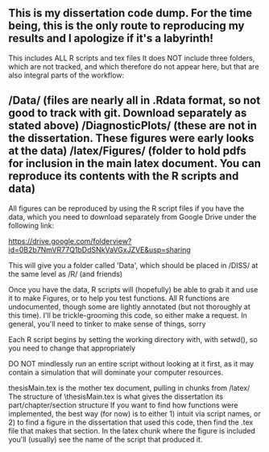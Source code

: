 This is my dissertation code dump. For the time being, this is the only route to reproducing my results
and I apologize if it's a labyrinth!
----------------------------------------------------------------
This includes ALL R scripts and tex files
It does NOT include three folders, which are not tracked, and which therefore do not appear here, but that 
are also integral parts of the workflow:

/Data/             (files are nearly all in .Rdata format, so not good to track with git. Download separately as stated above)
/DiagnosticPlots/  (these are not in the dissertation. These figures were early looks at the data)
/latex/Figures/    (folder to hold pdfs for inclusion in the main latex document. You can reproduce 
                    its contents with the R scripts and data)
-----------------------------------------------------------------
All figures can be reproduced by using the R script files if you have the data, 
which you need to download separately from Google Drive under the following link:

https://drive.google.com/folderview?id=0B2b7NmVR77Q1bDdSNkVaVGxJZVE&usp=sharing

This will give you a folder called 'Data', which should be placed in /DISS/ 
at the same level as /R/  (and friends)

Once you have the data, R scripts will (hopefully) be able to grab it and use it to make
Figures, or to help you test functions.
All R functions are undocumented, though some are lightly annotated (but not thoroughly at this time). 
I'll be trickle-grooming this code, so either make a request. 
In general, you'll need to tinker to make sense of things, sorry

Each R script begins by setting the working directory with, with setwd(), 
so you need to change that appropriately

DO NOT mindlessly run an entire script without looking at it first, as it may contain a simulation
that will dominate your computer resources.

thesisMain.tex is the mother tex document, pulling in chunks from /latex/ 
The structure of \thesisMain.tex is what gives the dissertation its part/chapter/section structure
If you want to find how functions were implemented, the best way (for now) is to either 1) intuit via
script names, or 2) to find a figure in the dissertation that used this code, then find the .tex file that
makes that section. In the latex chunk where the figure is included you'll (usually) see the name of the script
that produced it.



